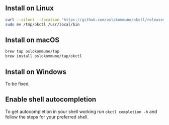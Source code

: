

## Install on Linux

```bash
curl --silent --location "https://github.com/oslokommune/okctl/releases/latest/download/okctl_$(uname -s)_amd64.tar.gz" | tar xz -C /tmp
sudo mv /tmp/okctl /usr/local/bin
```

## Install on macOS

```bash
brew tap oslokommune/tap
brew install oslokommune/tap/okctl
```

## Install on Windows

To be fixed.

## Enable shell autocompletion

To get autocompletion in your shell working run `okctl completion -h` and follow the steps for your preferred shell.
